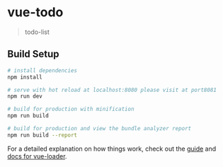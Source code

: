 # vue-todo

> todo-list

## Build Setup

``` bash
# install dependencies
npm install

# serve with hot reload at localhost:8080 please visit at port8081
npm run dev

# build for production with minification
npm run build

# build for production and view the bundle analyzer report
npm run build --report
```

For a detailed explanation on how things work, check out the [guide](http://vuejs-templates.github.io/webpack/) and [docs for vue-loader](http://vuejs.github.io/vue-loader).
